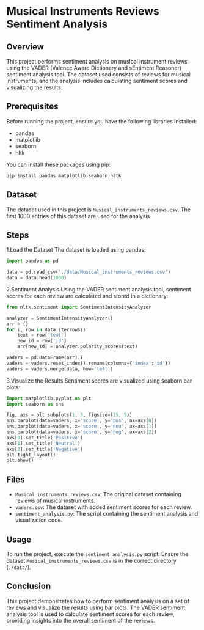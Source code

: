 # Musical Instruments Reviews Sentiment Analysis

## Overview

This project performs sentiment analysis on musical instrument reviews using the VADER (Valence Aware Dictionary and sEntiment Reasoner) sentiment analysis tool. The dataset used consists of reviews for musical instruments, and the analysis includes calculating sentiment scores and visualizing the results.

## Prerequisites

Before running the project, ensure you have the following libraries installed:

- pandas
- matplotlib
- seaborn
- nltk

You can install these packages using pip:

```bash
pip install pandas matplotlib seaborn nltk
```

## Dataset

The dataset used in this project is `Musical_instruments_reviews.csv`. The first 1000 entries of this dataset are used for the analysis.

## Steps

1.Load the Dataset
The dataset is loaded using pandas:

```python
import pandas as pd

data = pd.read_csv('./data/Musical_instruments_reviews.csv')
data = data.head(1000)
```

2.Sentiment Analysis
Using the VADER sentiment analysis tool, sentiment scores for each review are calculated and stored in a dictionary:

```python
from nltk.sentiment import SentimentIntensityAnalyzer

analyzer = SentimentIntensityAnalyzer()
arr = {}
for i, row in data.iterrows():
    text = row['text']
    new_id = row['id']
    arr[new_id] = analyzer.polarity_scores(text)

vaders = pd.DataFrame(arr).T
vaders = vaders.reset_index().rename(columns={'index':'id'})
vaders = vaders.merge(data, how='left')
```

3.Visualize the Results
Sentiment scores are visualized using seaborn bar plots:

```python
import matplotlib.pyplot as plt
import seaborn as sns

fig, axs = plt.subplots(1, 3, figsize=(15, 5))
sns.barplot(data=vaders, x='score', y='pos', ax=axs[0])
sns.barplot(data=vaders, x='score', y='neu', ax=axs[1])
sns.barplot(data=vaders, x='score', y='neg', ax=axs[2])
axs[0].set_title('Positive')
axs[1].set_title('Neutral')
axs[2].set_title('Negative')
plt.tight_layout()
plt.show()
```

## Files

- `Musical_instruments_reviews.csv`: The original dataset containing reviews of musical instruments.
- `vaders.csv`: The dataset with added sentiment scores for each review.
- `sentiment_analysis.py`: The script containing the sentiment analysis and visualization code.

## Usage

To run the project, execute the `sentiment_analysis.py` script. Ensure the dataset `Musical_instruments_reviews.csv` is in the correct directory (`./data/`).

## Conclusion

This project demonstrates how to perform sentiment analysis on a set of reviews and visualize the results using bar plots. The VADER sentiment analysis tool is used to calculate sentiment scores for each review, providing insights into the overall sentiment of the reviews.
